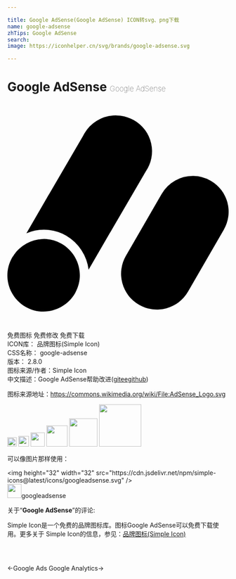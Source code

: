 ```yaml
---

title: Google AdSense(Google AdSense) ICON转svg、png下载
name: google-adsense
zhTips: Google AdSense
search: 
image: https://iconhelper.cn/svg/brands/google-adsense.svg

---
```


# Google AdSense  <small style="font-size: 60%;font-weight: 100">Google AdSense</small>

<div id="svg" class="svg-wrap">
<svg role="img" viewBox="0 0 24 24" xmlns="http://www.w3.org/2000/svg"><title>Google AdSense icon</title><path d="M11.842 1.375a3.958 3.958 0 0 0-.352.01 3.935 3.935 0 0 0-3.133 1.933 4.233 4.233 0 0 0-.134.254l-3.67 6.28a4.63 4.63 0 0 0-.227.386l-2.263 3.907a4.847 4.847 0 0 1 2.468-.36 4.765 4.765 0 0 1 1.858.617A4.981 4.981 0 0 1 8.81 18.08l2.306-3.969a3.753 3.753 0 0 0 .227-.384l3.67-6.282a3.86 3.86 0 0 0-1.284-5.549 3.958 3.958 0 0 0-1.888-.521zm8.36 6.553a3.894 3.894 0 0 0-3.458 1.937l-3.889 6.719a3.874 3.874 0 0 0 1.424 5.3 3.894 3.894 0 0 0 5.313-1.42l3.888-6.718a3.875 3.875 0 0 0-1.423-5.299 3.894 3.894 0 0 0-1.856-.52zm-16.384 6.83A3.987 3.987 0 0 0 .721 16.46l-.065.11c-.043.066-.096.123-.136.193-1.08 1.887-.418 4.253 1.453 5.343 1.87 1.09 4.305.395 5.384-1.494.028-.047.04-.098.065-.146l.004-.006c.96-1.86.278-4.13-1.543-5.191a3.792 3.792 0 0 0-1.666-.51 3.987 3.987 0 0 0-.399-.002Z"/></svg>
</div>
<detail full-name='google-adsense'></detail>

<div class="detail-page">
<p>
<span><span class="badge-success badge">免费图标</span> <span class="badge-success badge">免费修改</span>  <span class="badge-success badge">免费下载</span> </span>
<br/>
<span>
ICON库：
<span class="badge-secondary badge">品牌图标(Simple Icon)</span> 
</span>
<br/>
<span>
CSS名称：
<span class="badge-secondary badge">google-adsense</span> 
</span>

<br/>
<span>
版本：
<span class="badge-secondary badge">2.8.0</span> 
</span>
<br/>
<span>图标来源/作者：<span class="badge-light badge">Simple Icon</span></span> 
<br/>
<span class="zh-detail">中文描述：<span class="badge-primary badge">Google AdSense</span><span class="help-link"><span>帮助改进</span>(<a href="https://gitee.com/liuwave/icon-helper/edit/master/json/brands/google-adsense.json" target="_blank" rel="noopener noreferrer">gitee</a><a href="https://github.com/liuwave/icon-helper/edit/master/json/brands/google-adsense.json" target="_blank" rel="noopener noreferrer">github</a></span>)</span><br/>
</p>
</div><div class="description description alert alert-light"><p>图标来源地址：<a href="https://commons.wikimedia.org/wiki/File:AdSense_Logo.svg" target="_blank" rel="noopener noreferrer">https://commons.wikimedia.org/wiki/File:AdSense_Logo.svg</a></p></div>
<div class="alert alert-dark">
<img height="21" width="21" src="https://cdn.jsdelivr.net/npm/simple-icons@latest/icons/googleadsense.svg" />
<img height="24" width="24" src="https://cdn.jsdelivr.net/npm/simple-icons@latest/icons/googleadsense.svg" />
<img height="32" width="32" src="https://cdn.jsdelivr.net/npm/simple-icons@latest/icons/googleadsense.svg" />
<img height="48" width="48" src="https://cdn.jsdelivr.net/npm/simple-icons@latest/icons/googleadsense.svg" />
<img height="64" width="64" src="https://cdn.jsdelivr.net/npm/simple-icons@latest/icons/googleadsense.svg" />
<img height="96" width="96" src="https://cdn.jsdelivr.net/npm/simple-icons@latest/icons/googleadsense.svg" />

</div>
<div>
  <p>可以像图片那样使用：    
  </p>
  <div class="alert alert-primary" style="font-size: 14px">
    &lt;img height="32" width="32" src="https://cdn.jsdelivr.net/npm/simple-icons@latest/icons/googleadsense.svg" /&gt;
    <copy-btn content='<img height="32" width="32" src="https://cdn.jsdelivr.net/npm/simple-icons@latest/icons/googleadsense.svg" />'></copy-btn>
  </div>
  <div class="alert alert-secondary">
    <img height="32" width="32" src="https://cdn.jsdelivr.net/npm/simple-icons@latest/icons/googleadsense.svg" />googleadsense
    <copy-btn content="googleadsense" btn-title="复制图标名称"></copy-btn>
  </div>
</div>
<div class="icon-detail__container">
<p>关于“<b>Google AdSense</b>”的评论:</p>
</div>
<Vssue title="关于“Google AdSense”的评论" />
<div><p>Simple Icon是一个免费的品牌图标库。图标Google AdSense可以免费下载使用。更多关于  Simple Icon的信息，参见：<a target="_blank" href="https://iconhelper.cn/brands.html">品牌图标(Simple Icon)</a>
</p></div>


<div style="padding:2rem 0 " class="page-nav"><p class="inner"><span class="prev">←<router-link to="/icon/google-ads.html">Google Ads</router-link></span> <span class="next"><router-link to="/icon/google-analytics.html">Google Analytics</router-link>→</span></p></div>
